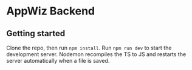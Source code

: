 # AppWiz Backend

## Getting started

Clone the repo, then run `npm install`. Run `npm run dev` to start the development server. Nodemon recompiles the TS to JS and restarts the server automatically when a file is saved.
